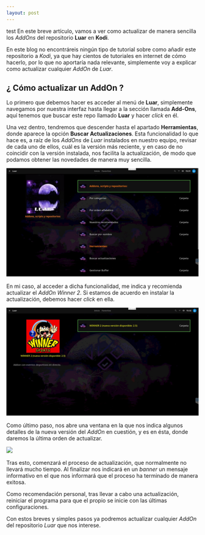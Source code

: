 ```yaml
---
layout: post
---
```


test En este breve artículo, vamos a ver como actualizar de manera sencilla los *AddOns* del repositorio **Luar** en **Kodi**.

En este blog no encontráreis ningún tipo de tutorial sobre como añadir este repositorio a *Kodi*, ya que hay cientos de tutoriales en internet de cómo hacerlo, por lo que no aportaría nada relevante, simplemente voy a explicar como actualizar cualquier *AddOn* de *Luar*.

## ¿ Cómo actualizar un AddOn ?

Lo primero que debemos hacer es acceder al menú de **Luar**, simplemente navegamos por nuestra interfaz hasta llegar a la sección llamada **Add-Ons**, aquí tenemos que buscar este repo llamado **Luar** y hacer *click* en él.

Una vez dentro, tendremos que descender hasta el apartado **Herramientas**, donde aparece la opción **Buscar Actualizaciones**. Esta funcionalidad lo que hace es, a raíz de los *AddOns* de *Luar* instalados en nuestro equipo, revisar de cada uno de ellos, cuál es la versión más reciente, y en caso de no coincidir con la versión instalada, nos facilita la actualización, de modo que podamos obtener las novedades de manera muy sencilla.

<img src="https://raw.githubusercontent.com/javierpzh/webjavierpzh/master/assets/img/images/como_actualizar_addons_del_repositorio_luar_en_kodi/repositorio_luar.jpeg" />

En mi caso, al acceder a dicha funcionalidad, me indica y recomienda actualizar el *AddOn Winner 2*. Si estamos de acuerdo en instalar la actualización, debemos hacer *click* en ella.

<img src="https://raw.githubusercontent.com/javierpzh/webjavierpzh/master/assets/img/images/como_actualizar_addons_del_repositorio_luar_en_kodi/actualizaciones_luar.jpeg" />

Como último paso, nos abre una ventana en la que nos indica algunos detalles de la nueva versión del *AddOn* en cuestión, y es en ésta, donde daremos la última orden de actualizar.

<img src="https://raw.githubusercontent.com/javierpzh/webjavierpzh/master/assets/img/images/como_actualizar_addons_del_repositorio_luar_en_kodi/actualización_luar.jpeg" />

Tras esto, comenzará el proceso de actualización, que normalmente no llevará mucho tiempo. Al finalizar nos indicará en un *banner* un mensaje informativo en el que nos informará que el proceso ha terminado de manera exitosa.

Como recomendación personal, tras llevar a cabo una actualización, reiniciar el programa para que el propio se inicie con las últimas configuraciones.

Con estos breves y simples pasos ya podremos actualizar cualquier *AddOn* del repositorio *Luar* que nos interese.